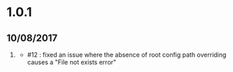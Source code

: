 # 1.0.1
## 10/08/2017

1. [](#bugfix-1.0.1)
    - #12 : fixed an issue where the absence of root config path overriding causes a "File not exists error"